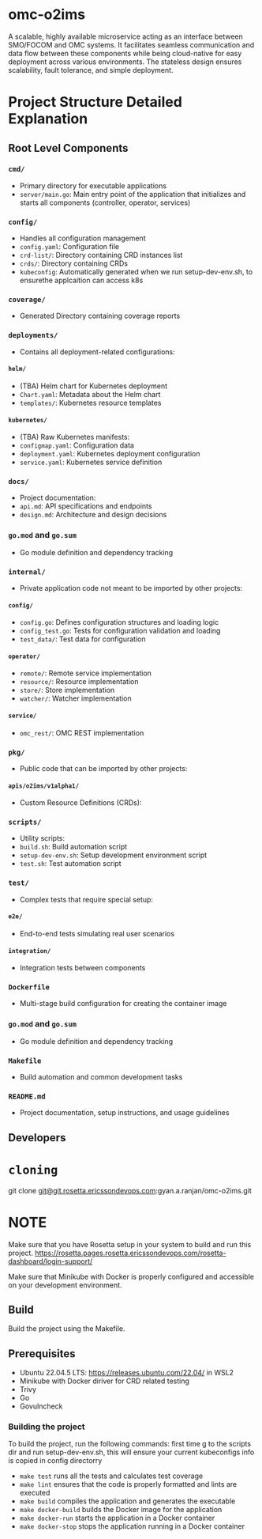 #  omc-o2ims

A scalable, highly available microservice acting as an interface between SMO/FOCOM and OMC systems. It facilitates seamless communication and data flow between these components while being cloud-native for easy deployment across various environments. The stateless design ensures scalability, fault tolerance, and simple deployment.

# Project Structure Detailed Explanation

## Root Level Components

### `cmd/`
- Primary directory for executable applications
- `server/main.go`: Main entry point of the application that initializes and starts all components (controller, operator, services)

### `config/`
- Handles all configuration management
- `config.yaml`: Configuration file
- `crd-list/`: Directory containing CRD instances list
- `crds/`: Directory containing CRDs
- `kubeconfig`: Automatically generated when we run setup-dev-env.sh, to ensurethe applcaition can access k8s

### `coverage/`
- Generated Directory containing coverage reports 

### `deployments/`
- Contains all deployment-related configurations:

#### `helm/` 
- (TBA) Helm chart for Kubernetes deployment
- `Chart.yaml`: Metadata about the Helm chart
- `templates/`: Kubernetes resource templates

#### `kubernetes/`
- (TBA) Raw Kubernetes manifests:
- `configmap.yaml`: Configuration data
- `deployment.yaml`: Kubernetes deployment configuration
- `service.yaml`: Kubernetes service definition

### `docs/`
- Project documentation:
- `api.md`: API specifications and endpoints
- `design.md`: Architecture and design decisions

### `go.mod` and `go.sum`
- Go module definition and dependency tracking

### `internal/`
- Private application code not meant to be imported by other projects:

#### `config/`
- `config.go`: Defines configuration structures and loading logic
- `config_test.go`: Tests for configuration validation and loading
- `test_data/`: Test data for configuration

#### `operator/`
- `remote/`: Remote service implementation
- `resource/`: Resource implementation
- `store/`: Store implementation
- `watcher/`: Watcher implementation

#### `service/`
- `omc_rest/`: OMC REST implementation

### `pkg/`
- Public code that can be imported by other projects:

#### `apis/o2ims/v1alpha1/`
- Custom Resource Definitions (CRDs):

### `scripts/`
- Utility scripts:
- `build.sh`: Build automation script
- `setup-dev-env.sh`: Setup development environment script
- `test.sh`: Test automation script

### `test/`
- Complex tests that require special setup:

#### `e2e/`
- End-to-end tests simulating real user scenarios

#### `integration/`
- Integration tests between components

### `Dockerfile`
- Multi-stage build configuration for creating the container image

### `go.mod` and `go.sum`
- Go module definition and dependency tracking

### `Makefile`
- Build automation and common development tasks

### `README.md`
- Project documentation, setup instructions, and usage guidelines

## Developers

# `cloning`
git clone git@git.rosetta.ericssondevops.com:gyan.a.ranjan/omc-o2ims.git


# NOTE
Make sure that you have Rosetta setup in your system to build and run this project.
https://rosetta.pages.rosetta.ericssondevops.com/rosetta-dashboard/login-support/

Make sure that Minikube with Docker is properly configured and accessible on your development environment.


## Build

Build the project using the Makefile.

## Prerequisites


- Ubuntu 22.04.5 LTS: https://releases.ubuntu.com/22.04/  in WSL2
- Minikube with Docker diriver for CRD related testing
- Trivy
- Go
- Govulncheck


### Building the project

To build the project, run the following commands:
first time g to the scripts dir and run setup-dev-env.sh, this will ensure your current kubeconfigs info is copied in config directorry 

- `make test` runs all the tests and calculates test coverage
- `make lint` ensures that the code is properly formatted and lints are executed
- `make build` compiles the application and generates the executable
- `make docker-build` builds the Docker image for the application
- `make docker-run` starts the application in a Docker container
- `make docker-stop` stops the application running in a Docker container
